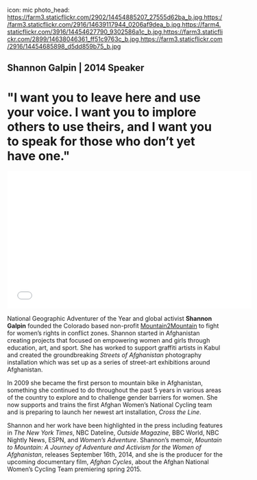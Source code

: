 icon: mic
photo_head: https://farm3.staticflickr.com/2902/14454885207_27555d62ba_b.jpg,https://farm3.staticflickr.com/2916/14639117944_0206af9dea_b.jpg,https://farm4.staticflickr.com/3916/14454627790_9302586a1c_b.jpg,https://farm3.staticflickr.com/2899/14638046361_ff51c9763c_b.jpg,https://farm3.staticflickr.com/2916/14454685898_d5dd859b75_b.jpg

## Shannon Galpin | 2014 Speaker

# "I want you to leave here and use your voice. I want you to implore others to use theirs, and I want you to speak for those who don’t yet have one."

<div class="zig-zags_blue"></div>

<iframe src="//player.vimeo.com/video/102690001?byline=0&amp;portrait=0&amp;color=adbf27" width="570" height="321" frameborder="0" webkitallowfullscreen mozallowfullscreen allowfullscreen></iframe>

<div class="line-canvas"></div>

National Geographic Adventurer of the Year and global activist **Shannon Galpin** founded the Colorado based non-profit <a href="http://mountain2mountain.org" target="_blank">Mountain2Mountain</a> to fight for women’s rights in conflict zones. Shannon started in Afghanistan creating projects that focused on empowering women and girls through education, art, and sport. She has worked to support graffiti artists in Kabul and created the groundbreaking *Streets of Afghanistan* photography installation which was set up as a series of street-art exhibitions around Afghanistan.

In 2009 she became the first person to mountain bike in Afghanistan, something she continued to do throughout the past 5 years in various areas of the country to explore and to challenge gender barriers for women. She now supports and trains the first Afghan Women’s National Cycling team and is preparing to launch her newest art installation, *Cross the Line*.

Shannon and her work have been highlighted in the press including features in *The New York Times*, NBC Dateline, *Outside Magazine*, BBC World, NBC Nightly News, ESPN, and *Women’s Adventure*. Shannon’s memoir, *Mountain to Mountain: A Journey of Adventure and Activism for the Women of Afghanistan*, releases September 16th, 2014, and she is the producer for the upcoming documentary film, *Afghan Cycles*, about the Afghan National Women’s Cycling Team premiering spring 2015.
